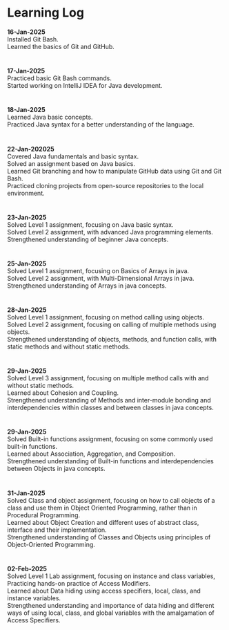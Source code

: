 <h1>Learning Log</h1>

<p><strong>16-Jan-2025</strong><br>
Installed Git Bash.<br>
Learned the basics of Git and GitHub.</p>
<h1> </h1>

<p><strong>17-Jan-2025</strong><br>
Practiced basic Git Bash commands.<br>
Started working on IntelliJ IDEA for Java development.</p>
<h1> </h1>

<p><strong>18-Jan-2025</strong><br>
Learned Java basic concepts.<br>
Practiced Java syntax for a better understanding of the language.</p>
<h1> </h1>

<p><strong>22-Jan-202025</strong><br>
Covered Java fundamentals and basic syntax.<br>
Solved an assignment based on Java basics.<br>
Learned Git branching and how to manipulate GitHub data using Git and Git Bash.<br>
Practiced cloning projects from open-source repositories to the local environment.</p>
<h1> </h1>

<p><strong>23-Jan-2025</strong><br>
Solved Level 1 assignment, focusing on Java basic syntax.<br>
Solved Level 2 assignment, with advanced Java programming elements.<br>
Strengthened understanding of beginner Java concepts.</p>
<h1> </h1>

<p><strong>25-Jan-2025</strong><br>
Solved Level 1 assignment, focusing on Basics of Arrays in java.<br>
Solved Level 2 assignment, with Multi-Dimensional Arrays in java.<br>
Strengthened understanding of Arrays in java concepts.</p>
<h1> </h1>

<p><strong>28-Jan-2025</strong><br>
Solved Level 1 assignment, focusing on method calling using objects.<br>
Solved Level 2 assignment, focusing on calling of multiple methods using objects.<br>
Strengthened understanding of objects, methods, and function calls, with static methods and without static methods.</p>
<h1> </h1>

<p><strong>29-Jan-2025</strong><br>
Solved Level 3 assignment, focusing on multiple method calls with and without static methods.<br>
Learned about Cohesion and Coupling.<br>
Strengthened understanding of Methods and inter-module bonding and interdependencies within classes and between classes in java concepts.</p>
<h1> </h1>

<p><strong>29-Jan-2025</strong><br>
Solved Built-in functions assignment, focusing on some commonly used built-in functions.<br>
Learned about Association, Aggregation, and Composition.<br>
Strengthened understanding of Built-in functions and interdependencies between Objects in java concepts.</p>
<h1> </h1>

<p><strong>31-Jan-2025</strong><br>
Solved Class and object assignment, focusing on how to call objects of a class and use them in Object Oriented Programming, rather than in Procedural Programming.<br>
Learned about Object Creation and different uses of abstract class, interface and their implementation.<br>
Strengthened understanding of Classes and Objects using principles of Object-Oriented Programming.</p>
<h1> </h1>

<p><strong>02-Feb-2025</strong><br>
Solved Level 1 Lab assignment, focusing on instance and class variables, Practicing hands-on practice of Access Modifiers.<br>
Learned about Data hiding using access specifiers, local, class, and instance variables.<br>
Strengthened understanding and importance of data hiding and different ways of using local, class, and global variables with the amalgamation of Access Specifiers.</p>
<h1> </h1>
